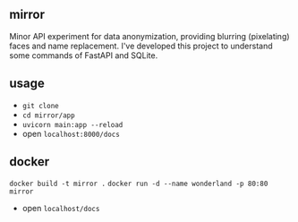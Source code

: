 ## mirror

Minor API experiment for data anonymization, providing blurring (pixelating) faces and name replacement. I've developed this project to understand some commands of FastAPI and SQLite.

## usage

- `git clone`
- `cd mirror/app`
- `uvicorn main:app --reload`
- open `localhost:8000/docs`

## docker

`docker build -t mirror .`
`docker run -d --name wonderland -p 80:80 mirror`
- open `localhost/docs`
